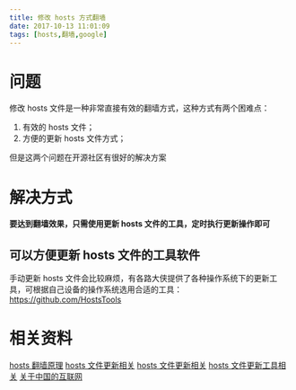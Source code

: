 ```yaml
---
title: 修改 hosts 方式翻墙
date: 2017-10-13 11:01:09
tags: [hosts,翻墙,google]
---
```


# 问题
修改 hosts 文件是一种非常直接有效的翻墙方式，这种方式有两个困难点：
1. 有效的 hosts 文件；
2. 方便的更新 hosts 文件方式；

但是这两个问题在开源社区有很好的解决方案

# 解决方式
**要达到翻墙效果，只需使用更新 hosts 文件的工具，定时执行更新操作即可**
## 可以方便更新 hosts 文件的工具软件
手动更新 hosts 文件会比较麻烦，有各路大侠提供了各种操作系统下的更新工具，可根据自己设备的操作系统选用合适的工具：https://github.com/HostsTools

# 相关资料
[hosts 翻墙原理](https://www.zhihu.com/question/19782572)
[hosts 文件更新相关](https://github.com/racaljk/hosts)
[hosts 文件更新相关](https://github.com/googlehosts/hosts.git)
[hosts 文件更新工具相关](https://github.com/racaljk/hosts/tree/master/tools)
[关于中国的互联网](https://github.com/racaljk/hosts/wiki/关于中国的互联网)
